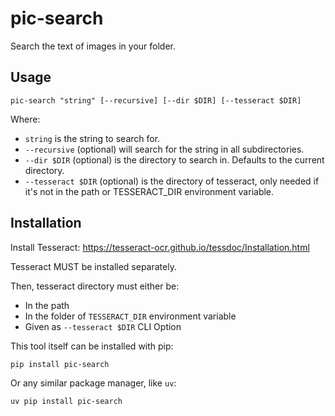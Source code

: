 # pic-search

Search the text of images in your folder.

## Usage

```
pic-search "string" [--recursive] [--dir $DIR] [--tesseract $DIR]
```

Where:
- `string` is the string to search for.
- `--recursive` (optional) will search for the string in all subdirectories.
- `--dir $DIR` (optional) is the directory to search in. Defaults to the current directory.
- `--tesseract $DIR` (optional) is the directory of tesseract, only needed if it's not in the path or TESSERACT_DIR environment variable.



## Installation

Install Tesseract: https://tesseract-ocr.github.io/tessdoc/Installation.html

Tesseract MUST be installed separately.

Then, tesseract directory must either be:
- In the path
- In the folder of `TESSERACT_DIR` environment variable
- Given as `--tesseract $DIR` CLI Option

This tool itself can be installed with pip:

```
pip install pic-search
```

Or any similar package manager, like `uv`:

```
uv pip install pic-search
```

